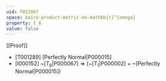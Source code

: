 ```yaml
---
uid: T022867
space: baire-product-metric-on-mathbb{r}^{omega}
property: t_6
value: false
---
```

[[Proof]]

* [T001289] [Perfectly Normal|P000015]
* [I000152] ~[$T_6$|P000067] => (~[$T_1$|P000002] + ~[Perfectly Normal|P000015])

